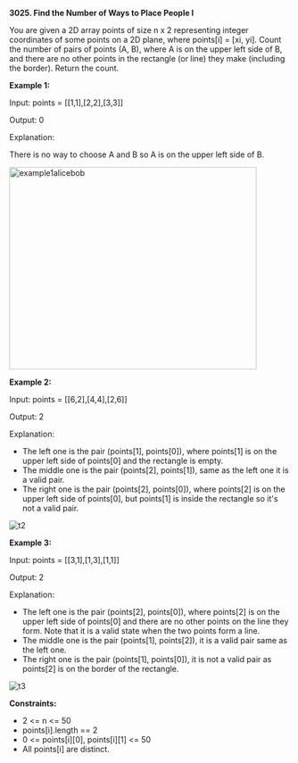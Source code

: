 **3025. Find the Number of Ways to Place People I**

You are given a 2D array points of size n x 2 representing integer coordinates of some points on a 2D plane, where points[i] = [xi, yi]. 
Count the number of pairs of points (A, B), where A is on the upper left side of B, and there are no other points in the rectangle (or line) they make (including the border).
Return the count.

**Example 1:**

Input: points = [[1,1],[2,2],[3,3]]

Output: 0

Explanation:

There is no way to choose A and B so A is on the upper left side of B.

<img width="443" height="363" alt="example1alicebob" src="https://github.com/user-attachments/assets/6c19dc5a-4372-4150-805d-52b003d9c2f1" />



**Example 2:**

Input: points = [[6,2],[4,4],[2,6]]

Output: 2

Explanation:

- The left one is the pair (points[1], points[0]), where points[1] is on the upper left side of points[0] and the rectangle is empty.
- The middle one is the pair (points[2], points[1]), same as the left one it is a valid pair.
- The right one is the pair (points[2], points[0]), where points[2] is on the upper left side of points[0], but points[1] is inside the rectangle so it's not a valid pair.

![t2](https://github.com/user-attachments/assets/b3612814-dcd4-4cb8-b3d3-c737fa7c49cf)


**Example 3:**

Input: points = [[3,1],[1,3],[1,1]]

Output: 2

Explanation:

- The left one is the pair (points[2], points[0]), where points[2] is on the upper left side of points[0] and there are no other points on the line they form. Note that it is a valid state when the two points form a line.
- The middle one is the pair (points[1], points[2]), it is a valid pair same as the left one.
- The right one is the pair (points[1], points[0]), it is not a valid pair as points[2] is on the border of the rectangle.

 
![t3](https://github.com/user-attachments/assets/f5400ad7-1377-409b-bac9-3a470e44a987)


**Constraints:**

- 2 <= n <= 50
- points[i].length == 2
- 0 <= points[i][0], points[i][1] <= 50
- All points[i] are distinct.
